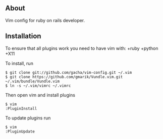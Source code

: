 About
------------
Vim config for ruby on rails developer.

Installation
------------

To ensure that all plugins work you need to have vim with:
  +ruby +python +X11

To install, run

    $ git clone git://github.com/gacha/vim-config.git ~/.vim
    $ git clone https://github.com/gmarik/Vundle.vim.git ~/.vim/bundle/Vundle.vim
    $ ln -s ~/.vim/vimrc ~/.vimrc

Then open vim and install plugins

    $ vim
    :PluginInstall 

To update plugins run

    $ vim
    :PluginUpdate 
